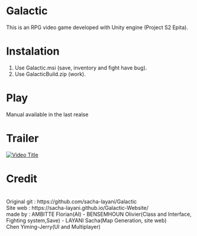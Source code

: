 # Galactic
This is an RPG video game developed with Unity engine (Project S2 Epita).

# Instalation
1. Use Galactic.msi (save, inventory and fight have bug).<br />
2. Use GalacticBuild.zip (work).<br />

# Play

Manual available in the last realse

# Trailer
[![Video Title](https://img.youtube.com/vi/tadAf8uIUEI/0.jpg)](https://youtu.be/tadAf8uIUEI)


# Credit 
<br />
Original git : https://github.com/sacha-layani/Galactic<br />
Site web : https://sacha-layani.github.io/Galactic-Website/<br />
made by : AMBITTE Florian(AI) - BENSEMHOUN Olivier(Class and Interface, Fighting system,Save) - LAYANI Sacha(Map Generation, site web)<br />
          Chen Yiming-Jerry(UI and Multiplayer)<br />

